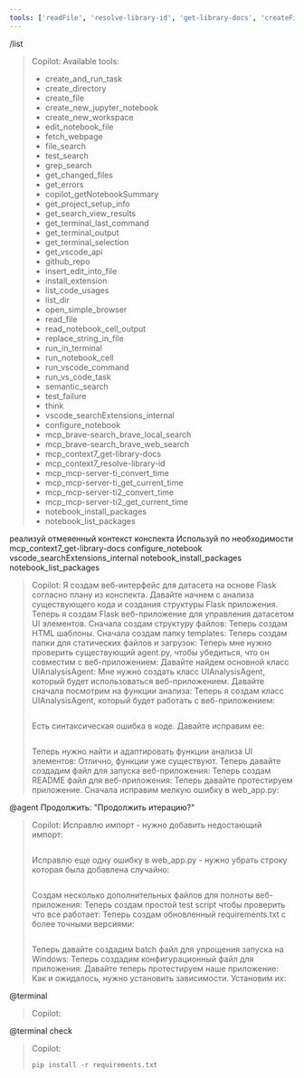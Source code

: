 ```yaml
---
tools: ['readFile', 'resolve-library-id', 'get-library-docs', 'createFile', 'createDirectory', 'textSearch', 'insertEdit', 'replaceString', 'runInTerminal']
---
```


/list 

> Copilot: Available tools: 
> - create_and_run_task
> - create_directory
> - create_file
> - create_new_jupyter_notebook
> - create_new_workspace
> - edit_notebook_file
> - fetch_webpage
> - file_search
> - test_search
> - grep_search
> - get_changed_files
> - get_errors
> - copilot_getNotebookSummary
> - get_project_setup_info
> - get_search_view_results
> - get_terminal_last_command
> - get_terminal_output
> - get_terminal_selection
> - get_vscode_api
> - github_repo
> - insert_edit_into_file
> - install_extension
> - list_code_usages
> - list_dir
> - open_simple_browser
> - read_file
> - read_notebook_cell_output
> - replace_string_in_file
> - run_in_terminal
> - run_notebook_cell
> - run_vscode_command
> - run_vs_code_task
> - semantic_search
> - test_failure
> - think
> - vscode_searchExtensions_internal
> - configure_notebook
> - mcp_brave-search_brave_local_search
> - mcp_brave-search_brave_web_search
> - mcp_context7_get-library-docs
> - mcp_context7_resolve-library-id
> - mcp_mcp-server-ti_convert_time
> - mcp_mcp-server-ti_get_current_time
> - mcp_mcp-server-ti2_convert_time
> - mcp_mcp-server-ti2_get_current_time
> - notebook_install_packages
> - notebook_list_packages
> 

реализуй отмеяенный контекст конспекта
Используй по необходимости
mcp_context7_get-library-docs
configure_notebook
vscode_searchExtensions_internal
notebook_install_packages
notebook_list_packages

> Copilot: Я создам веб-интерфейс для датасета на основе Flask согласно плану из конспекта. Давайте начнем с анализа существующего кода и создания структуры Flask приложения. Теперь я создам Flask веб-приложение для управления датасетом UI элементов. Сначала создам структуру файлов: Теперь создам HTML шаблоны. Сначала создам папку templates: Теперь создам папки для статических файлов и загрузок: Теперь мне нужно проверить существующий agent.py, чтобы убедиться, что он совместим с веб-приложением: Давайте найдем основной класс UIAnalysisAgent: Мне нужно создать класс UIAnalysisAgent, который будет использоваться веб-приложением. Давайте сначала посмотрим на функции анализа: Теперь я создам класс UIAnalysisAgent, который будет работать с веб-приложением: 
> ````
> 
> ````
> Есть синтаксическая ошибка в коде. Давайте исправим ее: 
> ```
> 
> ```
> Теперь нужно найти и адаптировать функции анализа UI элементов: Отлично, функции уже существуют. Теперь давайте создадим файл для запуска веб-приложения: Теперь создам README файл для веб-приложения: Теперь давайте протестируем приложение. Сначала исправим мелкую ошибку в web_app.py: 

@agent Продолжить: "Продолжить итерацию?"

> Copilot: Исправлю импорт - нужно добавить недостающий импорт: 
> ```
> 
> ```
> Исправлю еще одну ошибку в web_app.py - нужно убрать строку которая была добавлена случайно: 
> ```
> 
> ```
> Создам несколько дополнительных файлов для полноты веб-приложения: Теперь создам простой test script чтобы проверить что все работает: Теперь создам обновленный requirements.txt с более точными версиями: 
> ```
> 
> ```
> Теперь давайте создадим batch файл для упрощения запуска на Windows: Теперь создадим конфигурационный файл для приложения: Давайте теперь протестируем наше приложение: Как и ожидалось, нужно установить зависимости. Установим их: 

@terminal 

> Copilot: 

@terminal check

> Copilot:
>```pwsh
> pip install -r requirements.txt
> ```
